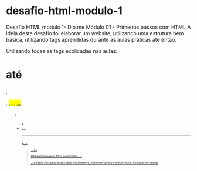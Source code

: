 # desafio-html-modulo-1

Desafio HTML modulo 1- Dio.me
Módulo 01 - Primeiros passos com HTML
A ideia deste desafio foi elaborar um website, utilizando uma estrutura bem básica, utilizando tags aprendidas durante as aulas práticas até então.

Utilizando todas as tags explicadas nas aulas: <h1> até <h6>, <p>, <mark>, <small>, <i>, <u>, <strong>, <ol>, <ul>, <li>, <a>, <hr>, <sub>, <sup>, <blockquote>

      &&

Utilizando novas tags sugeridas: <font>, <del>, <p>, <abbr> (a ideia é buscar estas tags na internet, entender como ela funciona e utilizar no texto)


